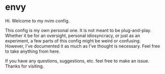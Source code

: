# envy

Hi. Welcome to my nvim config.

This config is my own personal one. It is not meant to be plug-and-play.
Whether it be for an oversight, personal idiosyncracy, or just as an
experiment, a few parts of this config might be weird or confusing. However,
I've documented it as much as I've thought is necessary. Feel free to take
anything from here.

If you have any questions, suggestions, etc. feel free to make an issue. Thanks
for visiting.
